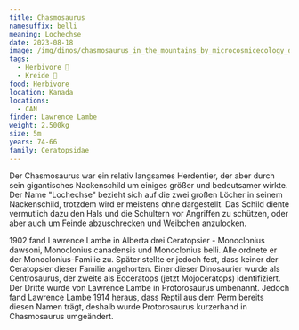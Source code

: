 ```yaml
---
title: Chasmosaurus
namesuffix: belli
meaning: Lochechse
date: 2023-08-18
image: /img/dinos/chasmosaurus_in_the_mountains_by_microcosmicecology_d79v90n-pre.jpg
tags:
  - Herbivore 🌿
  - Kreide 🦴
food: Herbivore
location: Kanada
locations:
  - CAN
finder: Lawrence Lambe
weight: 2.500kg
size: 5m
years: 74-66
family: Ceratopsidae
---
```

D﻿er Chasmosaurus war ein relativ langsames Herdentier, der aber durch sein gigantisches Nackenschild um einiges größer und bedeutsamer wirkte. Der Name "Lochechse" bezieht sich auf die zwei großen Löcher in seinem Nackenschild, trotzdem wird er meistens ohne dargestellt. Das Schild diente vermutlich dazu den Hals und die Schultern vor Angriffen zu schützen, oder aber auch um Feinde abzuschrecken und Weibchen anzulocken. 

1﻿902 fand Lawrence Lambe in Alberta drei Ceratopsier - Monoclonius dawsoni, Monoclonius canadensis und Monoclonius belli. Alle ordnete er der Monoclonius-Familie zu. Später stellte er jedoch fest, dass keiner der Ceratopsier dieser Familie angehorten. Einer dieser Dinosaurier wurde als Centrosaurus, der zweite als Eoceratops (jetzt Mojoceratops) identifiziert. Der Dritte wurde von Lawrence Lambe in Protorosaurus umbenannt. Jedoch fand Lawrence Lambe 1914 heraus, dass Reptil aus dem Perm bereits diesen Namen trägt, deshalb wurde Protorosaurus kurzerhand in Chasmosaurus umgeändert.